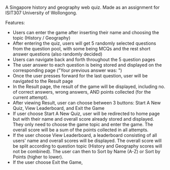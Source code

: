 A Singapore history and geography web quiz.
Made as an assignment for ISIT307 University of Wollongong.

Features:

- Users can enter the game after inserting their name and choosing the topic (History / Geography)
- After entering the quiz, users will get 5 randomly selected questions from the question pool, with some being MCQs and the rest short answer questions (also randomly decided)
- Users can navigate back and forth throughout the 5 question pages
- The user answer to each question is being stored and displayed on the corresponding page ("Your previous answer was: ")
- Once the user presses forward for the last question, user will be navigated to the Result page
- In the Result page, the result of the game will be displayed, including no. of correct answers, wrong answers, AND points collected (for the current attempt).
- After viewing Result, user can choose between 3 buttons: Start A New Quiz, View Leaderboard, and Exit the Game
- If user choose Start A New Quiz, user will be redirected to home page but with their name and overall score already stored and displayed. They only need to choose the game topic and enter the game. The overall score will be a sum of the points collected in all attempts.
- If the user choose View Leaderboard, a leaderboard consisting of all users' name and overall scores will be displayed. The overall score will be split according to question topic (History and Geography scores will not be combined). The user can then to Sort by Name (A-Z) or Sort by Points (higher to lower).
- If the user choose Exit the Game,
